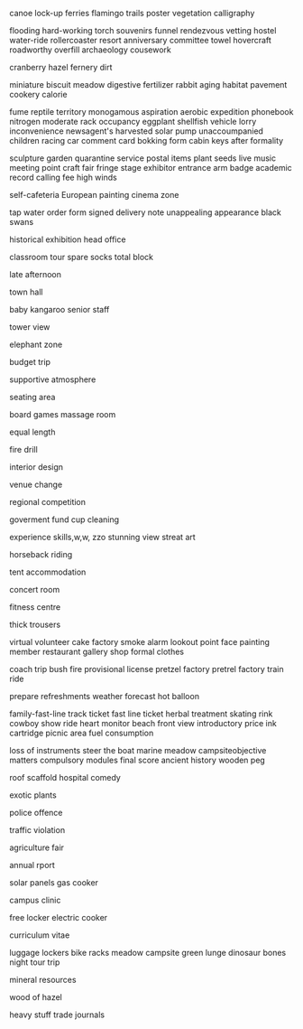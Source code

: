 canoe
lock-up
ferries
flamingo
trails
poster
vegetation
calligraphy


flooding
hard-working
torch
souvenirs
funnel
rendezvous
vetting
hostel
water-ride
rollercoaster
resort
anniversary
committee
towel
hovercraft
roadworthy
overfill
archaeology
cousework

cranberry
hazel
fernery
dirt

miniature
biscuit
meadow
digestive
fertilizer
rabbit
aging
habitat
pavement
cookery
calorie

fume
reptile
territory
monogamous
aspiration
aerobic
expedition
phonebook
nitrogen
moderate
rack
occupancy
eggplant
shellfish
vehicle
lorry
inconvenience
newsagent's
harvested
solar pump
unaccoumpanied children
racing car
comment card
bokking form
cabin keys
after formality

sculpture garden
quarantine service
postal items
plant seeds
live music
meeting point
craft fair
fringe stage
exhibitor entrance
arm badge
academic record
calling fee
high winds

self-cafeteria
European painting
cinema zone

tap water
order form
signed delivery note
unappealing appearance
black swans

historical exhibition
head office

classroom tour
spare socks
total block

late afternoon

town hall

baby kangaroo
senior staff

tower view

elephant zone

budget trip

supportive atmosphere

seating area

board games
massage room

equal length

fire drill

interior design

venue change

regional competition

goverment fund
cup cleaning

experience skills,w,w,
zzo
stunning view
streat art

horseback riding

tent accommodation

concert room

fitness centre

thick trousers

virtual volunteer
cake factory
smoke alarm
lookout point
face painting
member restaurant
gallery shop
formal clothes

coach trip
bush fire
provisional license 
pretzel factory
pretrel factory
train ride

prepare refreshments
weather forecast
hot balloon

family-fast-line track ticket
fast line ticket
herbal treatment
skating rink
cowboy show ride
heart monitor
beach front view
introductory price
ink cartridge
picnic area
fuel consumption


loss of instruments
steer the boat
marine
meadow campsiteobjective matters
compulsory modules
final score
ancient history
wooden peg

roof scaffold
hospital comedy

exotic plants

police offence

traffic violation

agriculture fair

annual rport

solar panels
gas cooker

campus clinic

free locker
electric cooker

curriculum vitae

luggage lockers
bike racks
meadow campsite
green lunge
dinosaur bones
night tour trip

mineral resources

wood of hazel

heavy stuff
trade journals

